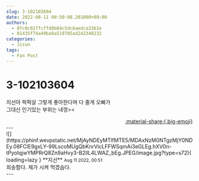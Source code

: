 ```yaml
---
slug: 3-102103604
date: 2022-08-11 00:50:08.201000+09:00
authors:
  - 07c0c027fcffd8b84c5dc6aedca3361e
  - 01435f74a49ba8a519705ad242348232
categories:
  - Jisun
tags:
  - Fan Post
---
```


# 3-102103604

<div class="post-container" markdown="1">
<div class="content-container md-sidebar__scrollwrap" markdown="1">

지선아 퍽퍽살 그렇게 좋아한다며 다 줄게 오빠가<br>그대신 인기있는 부위는 내껑&gt;&lt;

</div>
</div>

<div style="text-align: right;" markdown="1">
<a href="https://weverse.io/fromis9/fanpost/3-102103604" style="text-align: right;">:material-share:{.big-emoji}</a>
</div>
---

<div class="comments-container md-sidebar__scrollwrap" markdown="1">
<div class="comment" markdown="1">
<div class='id-container' markdown="1">
![](https://phinf.wevpstatic.net/MjAyNDEyMTlfMTE5/MDAxNzM0NTgzMjY0NDEy.08FClE9gxLY-99LscoMUgQbKnrVicLFFWSqmAi3eGLEg.hXV0n-tPyoIqjwYMPRrQ8Zn9aHvy3-B2llL4LWAZ_bEg.JPEG/image.jpg?type=s72){ loading=lazy }
**<span class="artist">지선</span>** <small>Aug 11 2022, 00:51</small><br>
</div>
<div class='comment-body' markdown="1">
죄송함다. 제가 시켜 먹겠슴다.
</div>
</div>
</div>
---

